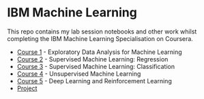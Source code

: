 # IBM Machine Learning
This repo contains my lab session notebooks and other work whilst completing the IBM Machine Learning Specialisation on Coursera.

- [Course 1](https://github.com/hideonmog/IBM-Machine-Learning/tree/main/Course-01) - Exploratory Data Analysis for Machine Learning
- [Course 2]() - Supervised Machine Learning: Regression
- [Course 3]() - Supervised Machine Learning: Classification
- [Course 4]() - Unsupervised Machine Learning
- [Course 5]() - Deep Learning and Reinforcement Learning
- [Project]()
